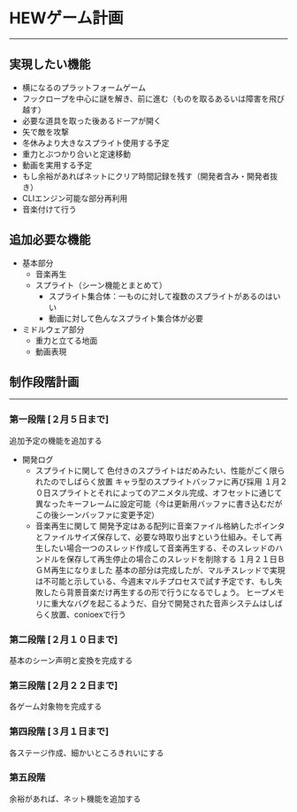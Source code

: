 # HEWゲーム計画
------
## 実現したい機能
- 横になるのプラットフォームゲーム
- フックロープを中心に謎を解き、前に進む（ものを取るあるいは障害を飛び越す）
- 必要な道具を取った後あるドーアが開く
- 矢で敵を攻撃
- 冬休みより大きなスプライト使用する予定
- 重力とぶつかり合いと定速移動
- 動画を実用する予定
- もし余裕があればネットにクリア時間記録を残す（開発者含み・開発者抜き）
- CLIエンジン可能な部分再利用
- 音楽付けて行う

## 追加必要な機能
- 基本部分
    - 音楽再生
    - スプライト（シーン機能とまとめて）
        - スプライト集合体：一ものに対して複数のスプライトがあるのはいい
        - 動画に対して色んなスプライト集合体が必要
- ミドルウェア部分
    - 重力と立てる地面
    - 動画表現

## 制作段階計画
------
### 第一段階    [２月５日まで]
追加予定の機能を追加する

- 開発ログ
    - スプライトに関して
        色付きのスプライトはだめみたい、性能がごく限られたのでしばらく放置
        キャラ型のスプライトバッファに再び採用
        １月２０日スプライトとそれによってのアニメタル完成、オフセットに通じて異なったキーフレームに設定可能（今は更新用バッファに書き込むだがこの後シーンバッファに変更予定）
    - 音楽再生に関して
        開発予定はある配列に音楽ファイル格納したポインタとファイルサイズ保存して、必要な時取り出すという仕組み。そして再生したい場合一つのスレッド作成して音楽再生する、そのスレッドのハンドルを保存して再生停止の場合このスレッドを削除する
        １月２１日ＢＧＭ再生になりました
        基本の部分は完成したが、マルチスレッドで実現は不可能と示している、今週末マルチプロセスで試す予定です、もし失敗したら背景音楽だけ再生するの形で行うになるでしょう。
        ヒープメモリに重大なバグを起こるようだ、自分で開発された音声システムはしばらく放置、conioexで行う

### 第二段階    [２月１０日まで]
基本のシーン声明と変換を完成する

### 第三段階    [２月２２日まで]
各ゲーム対象物を完成する

### 第四段階    [３月１日まで]
各ステージ作成、細かいところきれいにする

### 第五段階
余裕があれば、ネット機能を追加する